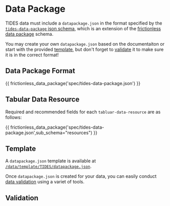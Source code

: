 # Data Package

TIDES data must include a `datapackage.json` in the format specified by the [`tides-data-package` json schema](https://raw.githubusercontent.com/TIDES-transit/TIDES/main/spec/tides-data-package.json), which is an extension of the [frictionless data package](https://specs.frictionlessdata.io/data-package/) schema.

You may create your own `datapackage.json` based on the documentaiton or start with the provided [template](#template), but don't forget to [validate](#validation) it to make sure it is in the correct format!

## Data Package Format

{{ frictionless_data_package('spec/tides-data-package.json') }}

## Tabular Data Resource

Required and recommended fields for each `tabluar-data-resource` are as follows:

{{ frictionless_data_package('spec/tides-data-package.json',sub_schema="resources") }}

## Template

A `datapackage.json` template is available at [`/data/template/TIDES/datapackage.json`](https://raw.githubusercontent.com/TIDES-transit/TIDES/main/data/template/TIDES/datapackage.json).

Once `datapackage.json` is created for your data, you can easily conduct [data validation](#validation) using a variet of tools.

## Validation
